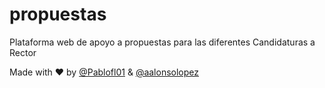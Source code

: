 # propuestas
Plataforma web de apoyo a propuestas para las diferentes Candidaturas a Rector

Made with ❤️ by [@Pablofl01](https://github.com/Pablofl01) & [@aalonsolopez](https://github.com/aalonsolopez)
